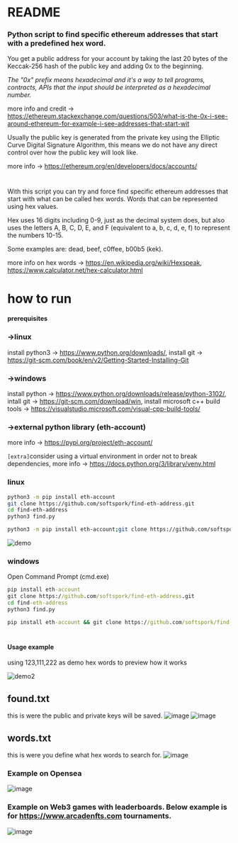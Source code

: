 # README

### Python script to find specific ethereum addresses that start with a predefined hex word.

You get a public address for your account by taking the last 20 bytes of the Keccak-256 hash of the public key and adding 0x to the beginning.

*The "0x" prefix means hexadecimal and it's a way to tell programs, contracts, APIs that the input should be interpreted as a hexadecimal number.*

more info and credit -> https://ethereum.stackexchange.com/questions/503/what-is-the-0x-i-see-around-ethereum-for-example-i-see-addresses-that-start-wit

Usually the public key is generated from the private key using the Elliptic Curve Digital Signature Algorithm, this means we do not have any direct control over how the public key will look like.

more info -> https://ethereum.org/en/developers/docs/accounts/
#
With this script you can try and force find specific ethereum addresses that start with what can be called hex words. Words that can be represented using hex values.

Hex uses 16 digits including 0-9, just as the decimal system does, but also uses the letters A, B, C, D, E, and F (equivalent to a, b, c, d, e, f) to represent the numbers 10-15.

Some examples are: dead, beef, c0ffee, b00b5 (kek).

more info on hex words -> https://en.wikipedia.org/wiki/Hexspeak,
https://www.calculator.net/hex-calculator.html


# how to run
#### prerequisites
### ->linux
install python3 -> https://www.python.org/downloads/,
install git -> https://git-scm.com/book/en/v2/Getting-Started-Installing-Git
### ->windows
install python -> https://www.python.org/downloads/release/python-3102/,
intall git -> https://git-scm.com/download/win,
install microsoft c++ build tools -> https://visualstudio.microsoft.com/visual-cpp-build-tools/
### ->external python library (eth-account)
more info -> https://pypi.org/project/eth-account/

```[extra]```consider using a virtual environment in order not to break dependencies, more info -> https://docs.python.org/3/library/venv.html
### linux
```bash
python3 -m pip install eth-account
git clone https://github.com/softspork/find-eth-address.git
cd find-eth-address
python3 find.py
```
```bash
python3 -m pip install eth-account;git clone https://github.com/softspork/find-eth-address.git;cd find-eth-address;python3 find.py
```
![demo](https://user-images.githubusercontent.com/86022395/158577758-46016735-644b-4395-89ae-b29e069e2cb7.gif)
### windows
Open Command Prompt (cmd.exe)
```cmd
pip install eth-account
git clone https://github.com/softspork/find-eth-address.git
cd find-eth-address
python3 find.py
```

```cmd
pip install eth-account && git clone https://github.com/softspork/find-eth-address.git && cd find-eth-address && python3 find.py
```
#
#### Usage example
using 123,111,222 as demo hex words to preview how it works

![demo2](https://user-images.githubusercontent.com/86022395/158577775-4e864190-405c-4b5c-8576-9f82e980d7db.gif)
## found.txt
this is were the public and private keys will be saved.
![image](https://user-images.githubusercontent.com/86022395/158565749-d4b36668-8e32-461e-bbd7-963e8167fdd9.png)
![image](https://user-images.githubusercontent.com/86022395/158571165-df450f78-acfc-4e72-816a-e5e6f1752fc2.png)
## words.txt
this is were you define what hex words to search for.
![image](https://user-images.githubusercontent.com/86022395/158573566-c86e9843-658d-4e14-86c7-108577f49e5f.png)
### Example on Opensea
![image](https://user-images.githubusercontent.com/86022395/158588020-c1ec8fcf-f327-4800-95a2-b6ea466d5349.png)
### Example on Web3 games with leaderboards. Below example is for https://www.arcadenfts.com tournaments.
![image](https://user-images.githubusercontent.com/86022395/158588909-d7d49cb9-8f2d-4be3-96c5-320c809f1893.png)